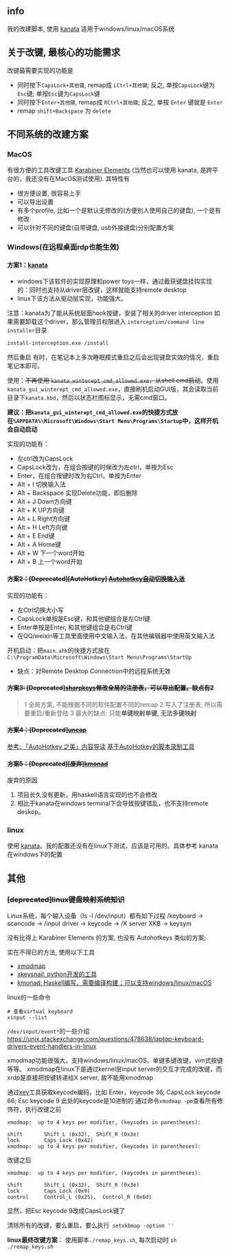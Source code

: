 ## info
我的改建脚本, 使用 [kanata](https://github.com/jtroo/kanata) 适用于windows/linux/macOS系统

## 关于改键, 最核心的功能需求
改键最需要实现的功能是
- 同时按下`CapsLock+其他键`, remap成 `LCtrl+其他键`; 反之, 单按`CapsLock`键为`Esc`键; 单按`Esc`键为`CapsLock`键
- 同时按下`Enter+其他键`, remap成 `RCtrl+其他键`; 反之, 单按 `Enter` 键就是 `Enter`
- remap `shift+Backspace` 为 `delete`


## 不同系统的改建方案

### MacOS
有很方便的工具改键工具 [Karabiner Elements](https://github.com/pqrs-org/Karabiner-Elements) (当然也可以使用 kanata, 是跨平台的，我还没有在MacOS测试使用). 其特性有
- 很方便设置, 很容易上手
- 可以导出设置
- 有多个profile, 比如一个是默认无修改的(方便别人使用自己的键盘), 一个是有修改
- 可以针对不同的键盘(自带键盘, usb外接键盘)分别配置方案

### Windows(在远程桌面rdp也能生效)

#### 方案1：[kanata](https://github.com/kmonad/kmonad)
- windows下该软件的实现原理和power toys一样，通过截获键盘挂钩实现的：同时也支持从driver层改键，这样就能支持remote desktop
- linux下该方法从驱动层实现，功能强大。

注意：kanata为了能从系统层面hook按键，安装了相关的driver interception
如果需要卸载这个driver，那么管理员权限进入 `interception/command line installer`目录
```bash
install-interception.exe /install
```
然后重启
有时，在笔记本上多次睡眠模式重启之后会出现键盘实效的情况，重启笔记本即可。


使用：~~不再使用 `kanata_winterept_cmd_allowed.exe`，从shell cmd启动~~。使用 `kanata_gui_winterept_cmd_allowed.exe`，直接刷机启动GUI版，其会读取当前目录下`kanata.kbd`，然后以状态栏图标显示，无需cmd窗口。

**建议：把`kanata_gui_winterept_cmd_allowed.exe`的快捷方式放在`%APPDATA%\Microsoft\Windows\Start Menu\Programs\Startup`中，这样开机会自动启动**

实现的功能有：
- 左ctrl改为CapsLock
- CapsLock改为，在组合按键的时候改为左ctrl，单按为Esc
- Enter，在组合按键时改为右Ctrl，单按为Enter
- Alt + I  切换输入法
- Alt + Backspace 实现Delete功能，即后删除
- Alt + J Down方向键
- Alt + K UP方向键
- Alt + L Right方向键
- Alt + H Left方向键
- Alt + E End键
- Alt + A Home键
- Alt + W 下一个word开始
- Alt + B 上一个word开始

#### ~~方案2：[Deprecated][AutoHotkey] [Autohotkey自动切换输入法](https://github.com/lspcieee/lspcieee_ahk)~~
实现的功能有：
- 左Ctrl切换大小写
- CapsLock单按是Esc键，和其他键组合是左Ctrl键
- Enter单按是Enter, 和其他键组合是右Ctrl键
- 在QQ/weixin等工具里面使用中文输入法，在其他编辑器中使用英文输入法

开机启动：把`main.ahk`的快捷方式放在`C:\ProgramData\Microsoft\Windows\Start Menu\Programs\StartUp`


- 缺点：对Remote Desktop Connection中的远程系统无效

#### ~~方案3: [Deprecated][sharpkeys](https://github.com/randyrants/sharpkeys)修改全局的注册表，可以导出配置。缺点有2~~
>1 全局方案, 不能根据不同的软件配置不同的remap
>2 写入了注册表, 所以需要重启/重新登陆
>3 最大的缺点: 只能**单键映射单键, 无法多键映射**

#### ~~方案4：[Deprecated][uncap](https://github.com/susam/uncap)~~

[参考: 「AutoHotkey 之美」内容导读](https://zhuanlan.zhihu.com/p/19829548)
[基于AutoHotkey的脚本录制工具](https://www.macrocreator.com/)

#### ~~方案5：[Deprecated][废弃][kmonad](https://github.com/kmonad/kmonad)~~
废弃的原因
1. 项目长久没有更新，用haskell语言实现的也不会修改
2. 相比于kanata在windows terminal下会导致按键错乱，也不支持remote deskop。

### linux
使用 [kanata](https://github.com/jtroo/kanata)。我的配置还没有在linux下测试，应该是可用的。具体参考 kanata 在windows下的配置

## 其他
### ~~[deprecated]linux键盘映射系统知识~~
Linux系统，每个输入设备（ls -l /dev/input）都有如下过程
/keyboard ->  scancode -> /input driver  ->  keycode  ->  /X server XKB  ->   keysym


没有比得上 Karabiner Elements 的方案, 也没有 Autohotkeys 类似的方案; 


实在不得已的方法, 使用以下工具
- [xmodmap](https://wiki.archlinux.org/title/Xmodmap)
- [xkeysnail: python开发的工具](https://github.com/mooz/xkeysnail)
- [kmonad: Haskell编写，需要编译构建；可以支持windows/linux/macOS](https://github.com/kmonad/kmonad)

linux的一些命令
```shell
# 查看virtual keyboard
xinput --list
```

`/dev/input/event*`的一些介绍
https://unix.stackexchange.com/questions/478638/laptop-keyboard-drivers-event-handlers-in-linux

xmodmap功能很强大，支持windows/linux/macOS，单键多键改键，vim式按键等等。
xmodmap在linux下是通过kernel层input server的交互才完成的改键，而xrdp是直接把按键转递给X server, 故不能用xmodmap

通过[xev](https://www.cnblogs.com/yinheyi/p/10146900.html)工具获取keycode编码，比如
Enter，keycode 36; CapsLock keycode 66; Esc keycode 9
此处的keycode是10进制的
通过命令`xmodmap -pm`查看所有修饰符，执行改键之前
```
xmodmap:  up to 4 keys per modifier, (keycodes in parentheses):

shift       Shift_L (0x32),  Shift_R (0x3e)
lock        Caps_Lock (0x42)
xmodmap:  up to 4 keys per modifier, (keycodes in parentheses):
```
改键之后
```
xmodmap:  up to 4 keys per modifier, (keycodes in parentheses):

shift       Shift_L (0x32),  Shift_R (0x3e)
lock        Caps_Lock (0x9)
control     Control_L (0x25),  Control_R (0x6d)
```
显然，把Esc keycode 9改成CapsLock键了


清除所有的改键，要么重启，要么执行` setxkbmap -option ''`

**linux最终改键方案**： 
使用脚本`./remap_keys.sh`, 每次启动时 `sh ./remap_keys.sh`
